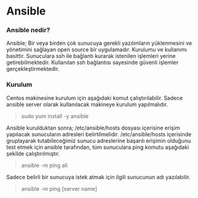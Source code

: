 # Ansible

### Ansible nedir?
Ansible; Bir veya birden çok sunucuya gerekli yazılımların yüklenmesini ve yönetimini sağlayan open source bir uygulamadır. Kurulumu ve kullanımı basittir. Sunuculara ssh ile bağlantı kurarak istenilen işlemleri yerine getirebilmektedir. Kullanılan ssh bağlantısı sayesinde güvenli işlemler gerçekleştirmektedir.

### Kurulum 
Centos makinesine kurulum için aşağıdaki komut çalıştırılabilir. Sadece ansible server olarak kullanılacak makineye kurulum yapılmalıdır.
> sudo  yum install -y ansible

Ansible kurulduktan sonra; /etc/ansible/hosts dosyası içerisine erişim yapılacak sunucuların adresleri belirtilmelidir. /etc/ansible/hosts içerisinde gruplayarak tutabileceğimiz sunucu adreslerine başarılı erişimin olduğunu test etmek için ansible tarafından, tüm sunuculara ping komutu aşağıdaki şekilde çalıştırılmıştır.
> ansible -m ping all

Sadece belirli bir sunucuya istek atmak için ilgili sunucunun adı yazılabilir.
> ansible -m ping [server name]
